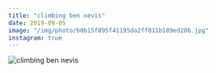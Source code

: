 ```yaml
---
title: "climbing ben nevis"
date: 2019-09-05
image: "/img/photo/b0b15f895f41195da2ff011b189ed206.jpg"
instagram: true
---
```


![climbing ben nevis](/img/photo/b0b15f895f41195da2ff011b189ed206.jpg)
